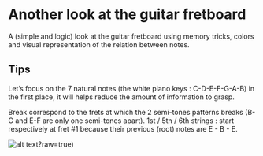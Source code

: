 # Another look at the guitar fretboard

A (simple and logic) look at the guitar fretboard using memory tricks, colors and visual representation of the relation between notes.

## Tips

Let’s focus on the 7 natural notes (the white piano keys : C-D-E-F-G-A-B) in the first place, it will helps reduce the amount of information to grasp. 

Break correspond to the frets at which the 2 semi-tones patterns breaks (B-C and E-F are only one semi-tones apart).
1st / 5th / 6th strings : start respectively at fret #1 because their previous (root) notes are E - B - E.

![alt text](https://github.com/samsepi0lr/another-look-guitar-fretboard/blob/main/img/fretboard_array.jpg)?raw=true)
